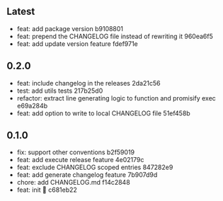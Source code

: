 ## Latest

- feat: add package version b9108801
- feat: prepend the CHANGELOG file instead of rewriting it 960ea6f5
- feat: add update version feature fdef971e

## 0.2.0

- feat: include changelog in the releases 2da21c56
- test: add utils tests 217b25d0
- refactor: extract line generating logic to function and promisify exec e69a284b
- feat: add option to write to local CHANGELOG file 51ef458b

## 0.1.0

- fix: support other conventions b2f59019
- feat: add execute release feature 4e02179c
- feat: exclude CHANGELOG scoped entries 847282e9
- feat: add generate changelog feature 7b907d9d
- chore: add CHANGELOG.md f14c2848
- feat: init :seedling: c681eb22
